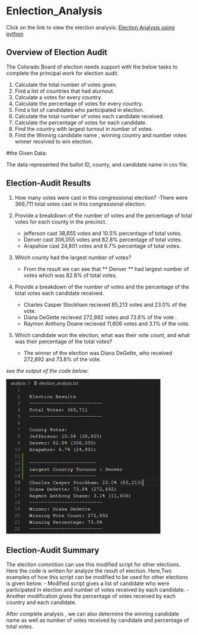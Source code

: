 # Enlection_Analysis
Click on the link to view the election analysis: [Election Analysis using python](https://github.com/miralchangela/Election_Analysis/blob/main/PyPoll_challenge.py)

## Overview of Election Audit

The Colorado Board of election needs support with the below tasks to complete the principal work for election audit.

1) Calculate the total number of votes given.
2) Find a list of countries that had aturnout.
3) Calculate a votes for every country.
4) Calculate the percentage of votes for every country.
5) Find a list of candidates who participated in election.
6) Calculate the total number of votes each candidate received.
7) Calculate the percentage of votes  for each candidate.
8) Find the country  with largest turnout in number of votes.
9) Find the Winning candidate name , winning country and number votes winner received to win election.

#the Given Data:

The data represented the ballot ID, county, and candidate name in csv file.

## Election-Audit Results
1) How many votes were cast in this congressional election?
    -There were 369,711 total votes cast in this congressional election.

2) Provide a breakdown of the number of votes and the percentage of total votes for each county in the precinct.
    - jefferson cast 38,855 votes and 10.5% percentage of total votes.
    - Denver cast 306,055 votes and 82.8% percentage of total votes.
    - Arapahoe cast 24,801 votes and 6.7% percentage of total votes.

3) Which county had the largest number of votes?
    - From the result we can see that ** Denver ** had largest number of votes which was 82.8% of total votes.

4) Provide a breakdown of the number of votes and the percentage of the total votes each candidate received.
    - Charles Casper Stockham recieved 85,213 votes and 23.0% of the vote.
    - Diana DeGette recieved 272,892 votes and 73.8% of the vote .
    - Raymon Anthony Doane recieved 11,606 votes and 3.1% of the vote.

5) Which candidate won the election, what was their vote count, and what was their percentage of the total votes?
    - The winner of the election was Diana DeGette, who received 272,892 and  73.8% of the vote.


*see the output of the code below:*

![election_results](https://github.com/miralchangela/Election_Analysis/blob/main/Resources/election_results_ss.png)

## Election-Audit Summary

The election commition can use this modified script for other elections. Here the code is written for analyze the result of election. Here,Two examples of how this script can be modified to be used for other elections is given below.
    - Modified script gives a list of candidate who were participated in election and number of votes received by each candidate.
    - Another modification gives the percentage of votes received by each country and each candidate.

After complete analysis , we can also determine the winning candidate name as well as number of votes received by candidate and percentage of total votes.

 


